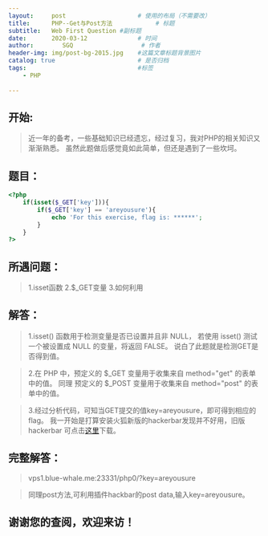 ```yaml
---
layout:     post                    # 使用的布局（不需要改）
title:      PHP--Get与Post方法            # 标题 
subtitle:   Web First Question #副标题
date:       2020-03-12              # 时间
author:        SGQ                   # 作者
header-img: img/post-bg-2015.jpg    #这篇文章标题背景图片
catalog: true                       # 是否归档
tags:                               #标签
    - PHP  
    
---
```


## 开始:
> 近一年的备考，一些基础知识已经遗忘，经过复习，我对PHP的相关知识又渐渐熟悉。
虽然此题做后感觉竟如此简单，但还是遇到了一些坎坷。
## 题目：

```php
<?php
	if(isset($_GET['key'])){
		if($_GET['key'] == 'areyousure'){
			echo 'For this exercise, flag is: ******';
		}
	}
?>

```

## 所遇问题：
>1.isset函数
>2.$_GET变量
>3.如何利用


## 解答：
>1.isset() 函数用于检测变量是否已设置并且非 NULL，
若使用 isset() 测试一个被设置成 NULL 的变量，将返回 FALSE。
说白了此题就是检测GET是否得到值。

>2.在 PHP 中，预定义的 $_GET 变量用于收集来自 method="get" 的表单中的值。
同理 预定义的 $_POST 变量用于收集来自 method="post" 的表单中的值。

>3.经过分析代码，可知当GET提交的值key=areyousure，即可得到相应的flag。
我一开始是打算安装火狐新版的hackerbar发现并不好用，旧版hackerbar 可点击[这里](https://www.jianshu.com/p/d96e90f5a812)下载。


## 完整解答：
>vps1.blue-whale.me:23331/php0/?key=areyousure

>同理post方法,可利用插件hackbar的post data,输入key=areyousure。

## 谢谢您的查阅，欢迎来访！


